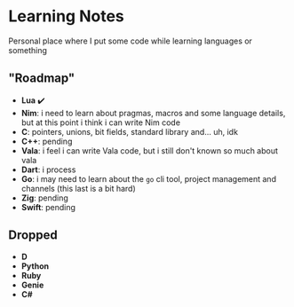 # Learning Notes

Personal place where I put some code while learning languages or something

## "Roadmap"

  - **Lua** ✔️
  - **Nim**: i need to learn about pragmas, macros and some language details, but at this point i think i can write Nim code
  - **C**: pointers, unions, bit fields, standard library and... uh, idk
  - **C++**: pending
  - **Vala**: i feel i can write Vala code, but i still don't known so much about vala
  - **Dart**: i process
  - **Go**: i may need to learn about the `go` cli tool, project management and channels (this last  is a bit hard)
  - **Zig**: pending
  - **Swift**: pending

## Dropped

  - **D**
  - **Python**
  - **Ruby**
  - **Genie**
  - **C#**
